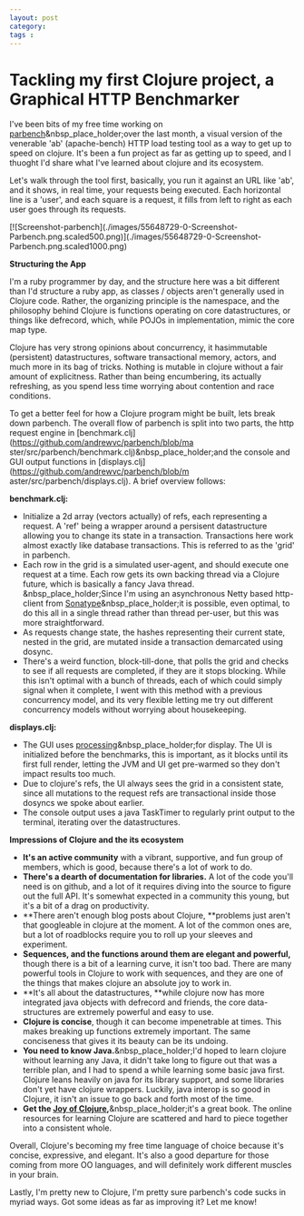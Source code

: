 ```yaml
---
layout: post
category: 
tags : 
---
```



# Tackling my first Clojure project, a Graphical HTTP Benchmarker

I've been bits of my free time working on
[parbench](https://github.com/andrewvc/parbench)&nbsp_place_holder;over the
last month, a visual version of the venerable 'ab' (apache-bench) HTTP load
testing tool as a way to get up to speed on clojure. It's been a fun project
as far as getting up to speed, and I thuoght I'd share what I've learned about
clojure and its ecosystem.

Let's walk through the tool first, basically, you run it against an URL like
'ab', and it shows, in real time, your requests being executed. Each
horizontal line is a 'user', and each square is a request, it fills from left
to right as each user goes through its requests.

[![Screenshot-parbench](./images/55648729-0-Screenshot-
Parbench.png.scaled500.png)](./images/55648729-0-Screenshot-
Parbench.png.scaled1000.png)

**Structuring the App**

I'm a ruby programmer by day, and the structure here was a bit different than
I'd structure a ruby app, as classes / objects aren't generally used in
Clojure code. Rather, the organizing principle is the namespace, and the
philosophy behind Clojure is functions operating on core datastructures, or
things like defrecord, which, while POJOs in implementation, mimic the core
map type.

Clojure has very strong opinions about concurrency, it hasimmutable
(persistent) datastructures, software transactional memory, actors, and much
more in its bag of tricks. Nothing is mutable in clojure without a fair amount
of explicitness. Rather than being encumbering, its actually refreshing, as
you spend less time worrying about contention and race conditions.

To get a better feel for how a Clojure program might be built, lets break down
parbench. The overall flow of parbench is split into two parts, the http
request engine in [benchmark.clj](https://github.com/andrewvc/parbench/blob/ma
ster/src/parbench/benchmark.clj)&nbsp_place_holder;and the console and GUI
output functions in [displays.clj](https://github.com/andrewvc/parbench/blob/m
aster/src/parbench/displays.clj). A brief overview follows:

**benchmark.clj:**

  * Initialize a 2d array (vectors actually) of refs, each representing a request. A 'ref' being a wrapper around a persisent datastructure allowing you to change its state in a transaction. Transactions here work almost exactly like database transactions. This is referred to as the 'grid' in parbench.
  * Each row in the grid is a simulated user-agent, and should execute one request at a time. Each row gets its own backing thread via a Clojure future, which is basically a fancy Java thread. &nbsp_place_holder;Since I'm using an asynchronous Netty based http-client from [Sonatype](https://github.com/sonatype/async-http-client)&nbsp_place_holder;it is possible, even optimal, to do this all in a single thread rather than thread per-user, but this was more straightforward.
  * As requests change state, the hashes representing their current state, nested in the grid, are mutated inside a transaction demarcated using dosync.
  * There's a weird function, block-till-done, that polls the grid and checks to see if all requests are completed, if they are it stops blocking. While this isn't optimal with a bunch of threads, each of which could simply signal when it complete, I went with this method with a previous concurrency model, and its very flexible letting me try out different concurrency models without worrying about housekeeping.

**displays.clj:**

  * The GUI uses [processing](http://processing.org/)&nbsp_place_holder;for display. The UI is initialized before the benchmarks, this is important, as it blocks until its first full render, letting the JVM and UI get pre-warmed so they don't impact results too much.
  * Due to clojure's refs, the UI always sees the grid in a consistent state, since all mutations to the request refs are transactional inside those dosyncs we spoke about earlier.
  * The console output uses a java TaskTimer to regularly print output to the terminal, iterating over the datastructures.

**Impressions of Clojure and the its ecosystem**

  * **It's an active community** with a vibrant, supportive, and fun group of members, which is good, because there's a lot of work to do.
  * **There's a dearth of documentation for libraries.** A lot of the code you'll need is on github, and a lot of it requires diving into the source to figure out the full API. It's somewhat expected in a community this young, but it's a bit of a drag on productivity.
  * **There aren't enough blog posts about Clojure, **problems just aren't that googleable in clojure at the moment. A lot of the common ones are, but a lot of roadblocks require you to roll up your sleeves and experiment.
  * **Sequences, and the functions around them are elegant and powerful,** though there is a bit of a learning curve, it isn't too bad. There are many powerful tools in Clojure to work with sequences, and they are one of the things that makes clojure an absolute joy to work in.
  * **It's all about the datastructures, **while clojure now has more integrated java objects with defrecord and friends, the core data-structures are extremely powerful and easy to use.
  * **Clojure is concise**, though it can become impenetrable at times. This makes breaking up functions extremely important. The same conciseness that gives it its beauty can be its undoing.
  * **You need to know Java.**&nbsp_place_holder;I'd hoped to learn clojure without learning any Java, it didn't take long to figure out that was a terrible plan, and I had to spend a while learning some basic java first. Clojure leans heavily on java for its library support, and some libraries don't yet have clojure wrappers. Luckily, java interop is so good in Clojure, it isn't an issue to go back and forth most of the time.
  * **Get the [Joy of Clojure](http://joyofclojure.com/),**&nbsp_place_holder;it's a great book. The online resources for learning Clojure are scattered and hard to piece together into a consistent whole.

Overall, Clojure's becoming my free time language of choice because it's
concise, expressive, and elegant. It's also a good departure for those coming
from more OO languages, and will definitely work different muscles in your
brain.

Lastly, I'm pretty new to Clojure, I'm pretty sure parbench's code sucks in
myriad ways. Got some ideas as far as improving it? Let me know!

